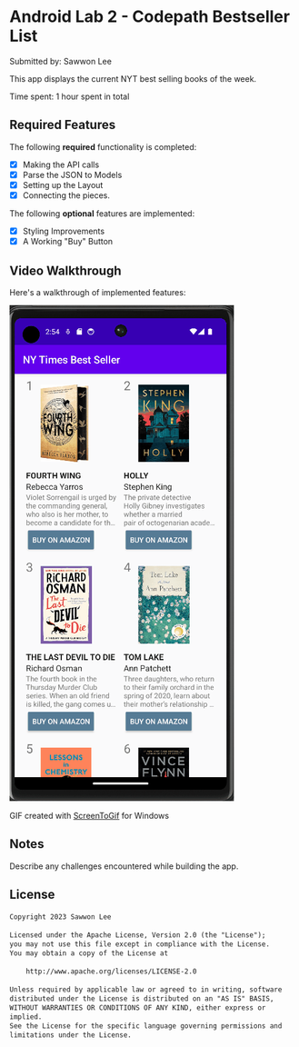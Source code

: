 # Android Lab 2 - Codepath Bestseller List

Submitted by: Sawwon Lee

This app displays the current NYT best selling books of the week.

Time spent: 1 hour spent in total

## Required Features

The following **required** functionality is completed:

* [X] Making the API calls
* [X] Parse the JSON to Models
* [X] Setting up the Layout
* [X] Connecting the pieces.

The following **optional** features are implemented:

* [X] Styling Improvements
* [X] A Working "Buy" Button

## Video Walkthrough

Here's a walkthrough of implemented features:

<img src='lab3video.gif' title='Video Walkthrough' width='' alt='Video Walkthrough' />

GIF created with [ScreenToGif](https://www.screentogif.com/) for Windows

## Notes

Describe any challenges encountered while building the app.

## License

    Copyright 2023 Sawwon Lee

    Licensed under the Apache License, Version 2.0 (the "License");
    you may not use this file except in compliance with the License.
    You may obtain a copy of the License at

        http://www.apache.org/licenses/LICENSE-2.0

    Unless required by applicable law or agreed to in writing, software
    distributed under the License is distributed on an "AS IS" BASIS,
    WITHOUT WARRANTIES OR CONDITIONS OF ANY KIND, either express or implied.
    See the License for the specific language governing permissions and
    limitations under the License.

